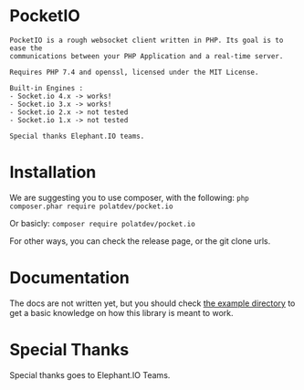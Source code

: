 PocketIO
===========
```
PocketIO is a rough websocket client written in PHP. Its goal is to ease the
communications between your PHP Application and a real-time server.

Requires PHP 7.4 and openssl, licensed under the MIT License.

Built-in Engines :
- Socket.io 4.x -> works!
- Socket.io 3.x -> works!
- Socket.io 2.x -> not tested
- Socket.io 1.x -> not tested

Special thanks Elephant.IO teams.
```

Installation
============
We are suggesting you to use composer, with the following: `php composer.phar require polatdev/pocket.io`

Or basicly: `composer require polatdev/pocket.io`

For other ways, you can check the release page, or the git clone urls.

Documentation
=============
The docs are not written yet, but you should check [the example directory](https://github.com/polatdev/pocketio/tree/main/example)
to get a basic knowledge on how this library is meant to work.

Special Thanks
==============
Special thanks goes to Elephant.IO Teams.